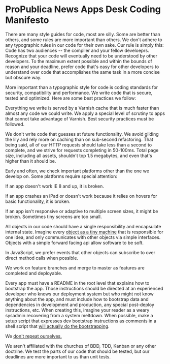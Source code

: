 # ProPublica News Apps Desk Coding Manifesto

There are many style guides for code, most are silly. Some are better than others, and some rules are more important than others. We don't adhere to any typographic rules in our code for their own sake. Our rule is simply this: Code has two audiences -- the compiler and your fellow develoeprs. Recognize that your code will eventually need to be understood by other developers. To the maximum extent possible and within the bounds of reason and your deadline, prefer code that's easy for other developers to understand over code that accomplishes the same task in a more concise but obscure way.

More important than a typographic style for code is coding standards for security, compatibility and performance. We write code that is secure, tested and optimized. Here are some best practices we follow:

Everything we write is served by a Varnish cache that is much faster than almost any code we could write. We apply a special level of scrutiny to apps that cannot take advantage of Varnish. Best security practices must be followed.

We don't write code that guesses at future functionality. We avoid gilding the lily and rely more on caching than on sub-second refactoring. That being said, all of our HTTP requests should take less than a second to complete, and we strive for requests completing in 50-100ms. Total page size, including all assets, shouldn't top 1.5 megabytes, and even that's higher than it should be.

Early and often, we check important platforms other than the one we develop on. Some platforms require special attention:

If an app doesn't work IE 8 and up, it is broken.

If an app crashes an iPad or doesn't work because it relies on hovers for basic functionality, it is broken.

If an app isn't responsive or adaptive to multiple screen sizes, it might be broken. Sometimes tiny screens are too small.

All objects in our code should have a single responsibility and encapsulate internal state. Imagine every [object as a tiny machine](http://worrydream.com/EarlyHistoryOfSmalltalk/) that is responsible for one idea, and only communicates with other objects via simple interfaces. Objects with a simple forward facing api allow software to be soft.

In JavaScript, we prefer events that other objects can subscribe to over direct method calls when possible.

We work on feature branches and merge to master as features are completed and deployable.

Every app must have a README in the root level that explains how to bootstrap the app. Those instructions should be directed at an experienced developer who knows our deployment system but who might not know anything about the app, and must include how to bootstrap data and dependencies in development and production, any special post-deploy instructions, etc. When creating this, imagine your reader as a weary sysadmin recovering from a system meltdown. When possible, make a setup script that expresses dev bootstrap instructions as comments in a shell script that [will actually do the bootstrapping](http://robots.thoughtbot.com/post/41439635905/bin-setup).

We [don't repeat ourselves.](https://github.com/propublica/nerdblog/blob/master/style-guide-wip/news-apps.md)

We aren't affiliated with the churches of BDD, TDD, Kanban or any other doctrine. We test the parts of our code that should be tested, but our deadlines are more important to us than unit tests.
